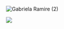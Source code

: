 

![Gabriela Ramire (2)](https://github.com/user-attachments/assets/c1d2dfb3-8948-4735-acef-a15e8998b763)

<!--
**gabiramire/gabiramire** is a ✨ _special_ ✨ repository because its `README.md` (this file) appears on your GitHub profile.

Here are some ideas to get you started:

- 🔭 I’m currently working on ...
- 🌱 I’m currently learning ...
- 👯 I’m looking to collaborate on ...
- 🤔 I’m looking for help with ...
- 💬 Ask me about ...
- 📫 How to reach me: ...
- 😄 Pronouns: ...
- ⚡ Fun fact: ...
-->
<a href="https://github.com/anuraghazra/github-readme-stats"><img align="center" src="https://github-readme-stats.vercel.app/api/top-langs/?username=gabiramire&layout=compact&theme=buefy&hide_border=false" /></a> 

